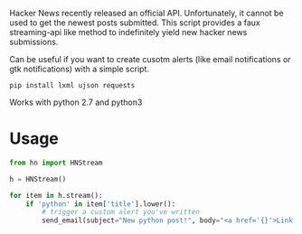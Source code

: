 Hacker News recently released an official API. Unfortunately, it cannot be used to get the newest posts submitted. This script provides a faux streaming-api like method to indefinitely yield new hacker news submissions.

Can be useful if you want to create cusotm alerts (like email notifications or gtk notifications) with a simple script.

```
pip install lxml ujson requests
```


Works with python 2.7 and python3

Usage
=====


```python
from hn import HNStream

h = HNStream()

for item in h.stream():
    if 'python' in item['title'].lower():
        # trigger a custom alert you've written
        send_email(subject="New python post!", body="<a href='{}'>Link!</a>".format(item.url))
```
